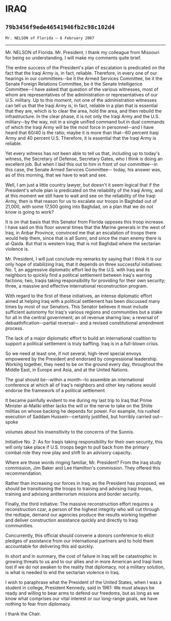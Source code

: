 # IRAQ
## `79b3456f9ede46541946fb2c98c102d4`
`Mr. NELSON of Florida — 6 February 2007`

---


Mr. NELSON of Florida. Mr. President, I thank my colleague from 
Missouri for being so understanding. I will make my comments quite 
brief.

The entire success of the President's plan of escalation is 
predicated on the fact that the Iraqi Army is, in fact, reliable. 
Therefore, in every one of our hearings in our committees--be it the 
Armed Services Committee, be it the Senate Foreign Relations Committee, 
be it the Senate Intelligence Committee--I have asked that question of 
the various witnesses, most of whom are representatives of the 
administration or representatives of our U.S. military. Up to this 
moment, not one of the administration witnesses can tell us that the 
Iraqi Army is, in fact, reliable in a plan that is essential that they 
are, which is to clear the area, hold the area, and then rebuild the 
infrastructure. In the clear phase, it is not only the Iraqi Army and 
the U.S. military--by the way, not in a single unified command but in 
dual commands of which the Iraqi Army will be the most force in 
personnel--and I have heard that 60/40 is the ratio; maybe it is more 
than that--60 percent Iraqi Army and 40 percent U.S. Therefore, it is 
essential that the Iraqi Army is reliable.

Yet every witness has not been able to tell us that, including up to 
today's witness, the Secretary of Defense, Secretary Gates, who I think 
is doing an excellent job. But when I laid this out to him in front of 
our committee--in this case, the Senate Armed Services Committee--
today, his answer was, as of this morning, that we have to wait and 
see.

Well, I am just a little country lawyer, but doesn't it seem logical 
that if the President's whole plan is predicated on the reliability of 
the Iraqi Army, and at this moment we still have to wait and see on the 
reliability of the Iraqi Army, then is that reason for us to escalate 
our troops in Baghdad out of 21,000, with some 17,500 going into 
Baghdad, on a plan that we do not know is going to work?

It is on that basis that this Senator from Florida opposes this troop 
increase. I have said on this floor several times that the Marine 
generals in the west of Iraq, in Anbar Province, convinced me that an 
escalation of troops there would help them, since that is all Sunni, 
and since the main enemy there is al-Qaida. But that is western Iraq; 
that is not Baghdad where the sectarian violence is.

Mr. President, I will just conclude my remarks by saying that I think 
it is our only hope of stabilizing Iraq, that it depends on three 
successful initiatives: No. 1, an aggressive diplomatic effort led by 
the U.S. with Iraq and its neighbors to quickly find a political 
settlement between Iraq's warring factions; two, Iraqis taking 
responsibility for providing for their own security; three, a massive 
and effective international reconstruction program.

With regard to the first of these initiatives, an intense diplomatic 
effort aimed at helping Iraq with a political settlement has been 
discussed many times by most of our Senators. This Senator believes it 
must include sufficient autonomy for Iraq's various regions and 
communities but a stake for all in the central government; an oil 
revenue sharing law; a reversal of debaathification--partial reversal--
and a revised constitutional amendment process.

The lack of a major diplomatic effort to build an international 
coalition to support a political settlement is truly baffling. Iraq is 
in a full-blown crisis.

So we need at least one, if not several, high-level special envoys 
empowered by the President and endorsed by congressional leadership. 
Working together, they need to be on the ground every day, throughout 
the Middle East, in Europe and Asia, and at the United Nations.

The goal should be--within a month--to assemble an international 
conference at which all of Iraq's neighbors and other key nations would 
endorse the framework of a political settlement.

It became painfully evident to me during my last trip to Iraq that 
Prime Minister al-Maliki either lacks the will or the nerve to take on 
the Shiite militias on whose backing he depends for power. For example, 
his rushed execution of Saddam Hussein--certainly justified, but 
horribly carried out--spoke


volumes about his insensitivity to the concerns of the Sunnis.

Initiative No. 2: As for Iraqis taking responsibility for their own 
security, this will only take place if U.S. troops begin to pull back 
from the primary combat role they now play and shift to an advisory 
capacity.

Where are those words ringing familiar, Mr. President? From the Iraq 
study commission, Jim Baker and Lee Hamilton's commission. They offered 
this recommendation.

Rather than increasing our forces in Iraq, as the President has 
proposed, we should be transitioning the troops to training and 
advising Iraqi troops, training and advising antiterrorism missions and 
border security.

Finally, the third initiative: The massive reconstruction effort 
requires a reconstruction czar, a person of the highest integrity who 
will cut through the redtape, demand our agencies produce the results 
working together and deliver construction assistance quickly and 
directly to Iraqi communities.

Concurrently, this official should convene a donors conference to 
elicit pledges of assistance from our international partners and to 
hold them accountable for delivering this aid quickly.

In short and in summary, the cost of failure in Iraq will be 
catastrophic in growing threats to us and to our allies and in more 
American and Iraqi lives lost if we do not awaken to the reality that 
diplomacy, not a military solution, is what is needed to end the 
sectarian violence in Iraq.

I wish to paraphrase what the President of the United States, when I 
was a student in college, President Kennedy, said in 1961: We must 
always be ready and willing to bear arms to defend our freedoms, but as 
long as we know what comprises our vital interest or our long-range 
goals, we have nothing to fear from diplomacy.

I thank the Chair.